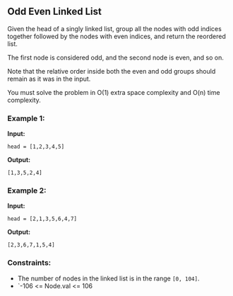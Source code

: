 ## Odd Even Linked List

Given the head of a singly linked list, group all the nodes with odd indices together followed by the nodes with even indices, and return the reordered list.

The first node is considered odd, and the second node is even, and so on.

Note that the relative order inside both the even and odd groups should remain as it was in the input.

You must solve the problem in O(1) extra space complexity and O(n) time complexity.

### Example 1:

**Input:**
```plaintext
head = [1,2,3,4,5]
```
**Output:**
```plaintext
[1,3,5,2,4]
```

### Example 2:

**Input:**
```plaintext
head = [2,1,3,5,6,4,7]
```
**Output:**
```plaintext
[2,3,6,7,1,5,4]
```

### Constraints:
- The number of nodes in the linked list is in the range `[0, 104]`.
- `-106 <= Node.val <= 106